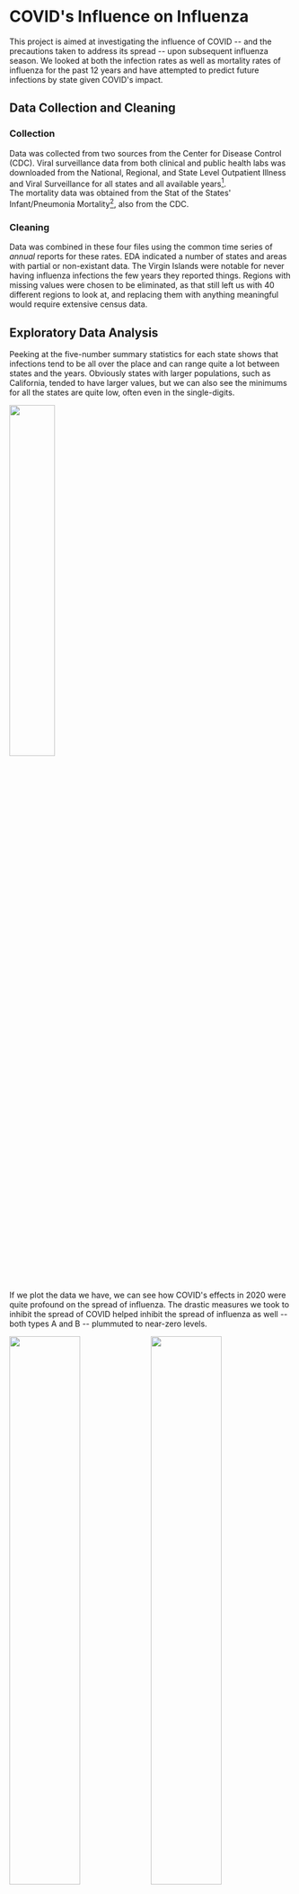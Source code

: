 # COVID's Influence on Influenza

This project is aimed at investigating the influence of COVID -- and the precautions taken to address its spread -- upon subsequent influenza season. 
We looked at both the infection rates as well as mortality rates of influenza for the past 12 years and have attempted to predict future infections 
by state given COVID's impact.

## Data Collection and Cleaning
### Collection

Data was collected from two sources from the Center for Disease Control (CDC). Viral surveillance data from both clinical and public health labs 
was downloaded from the National, Regional, and State Level Outpatient Illness and Viral Surveillance for all states and all available years[^1].  
The mortality data was obtained from the Stat of the States' Infant/Pneumonia Mortality[^2], also from the CDC.

### Cleaning

Data was combined in these four files using the common time series of *annual* reports for these rates.  EDA indicated a number of states and areas 
with partial or non-existant data.  The Virgin Islands were notable for never having influenza infections the few years they reported things. Regions 
with missing values were chosen to be eliminated, as that still left us with 40 different regions to look at, and replacing them with anything meaningful would 
require extensive census data.  

## Exploratory Data Analysis

Peeking at the five-number summary statistics for each state shows that infections tend to be all over the place and can range quite a lot between states 
and the years.  Obviously states with larger populations, such as California, tended to have larger values, but we can also see the minimums for all the states 
are quite low, often even in the single-digits.  

<img src=https://user-images.githubusercontent.com/31425480/194931899-2c4e4480-ca47-4db0-a49f-434567d84c5e.png width="40%">

If we plot the data we have, we can see how COVID's effects in 2020 were quite profound on the spread of influenza.  The drastic measures we took 
to inhibit the spread of COVID helped inhibit the spread of influenza as well -- both types A and B -- plummuted to near-zero levels.  

<img src=https://user-images.githubusercontent.com/31425480/194933011-9520ee31-0eab-4281-a8e0-e5c35b02e735.png width="50%"><img src=https://user-images.githubusercontent.com/31425480/194933217-8b28c660-8f2a-4fd4-b4e5-ec1677ad2a36.png width="50%">
<img src=https://user-images.githubusercontent.com/31425480/194789390-010b222e-d466-4ee8-b4fb-54ccd3f57db0.png width="70%">

Influenza infections almost appear to be on a biannual cycle for type-B infections, but even the lowest years don't come close to approaching the low levels we saw 
with COVID.  On the other hand, type-A infections seem to have been reported much less often about a decade ago, but similarly, it was still at a relatively high rate 
compared to what we saw in 2020.  

However, there did ultimately end up being a few states who reported the fewest infections in years other than 2020.  Of the forty states which we had complete data 
for, (which notably excludes Florida, a state that typically has not made public their influenza numbers), four states had the fewest type-A -- or total influenza 
infections -- in years outside of 2020: Alaska (2019), Nevada (2015), New Hampshire (2011), and Wyoming (2011). Alaska has a notoriously late flu season, with infections 
generally not beginning until after the start of the year (Morales, 2016)[^3] and as such, it would make sense that 2020's infection prevention actions would have 
been more likely to affect the 2019-2020 flu season for that region, than the 2020-2021 as it did in other place.  

For type-B infections however, it was surprising to see that the majority of states (27) had the fewest infections in 2021.  When we look at the historical data for 
type-B infections, we can see that they're quite variable year to year and I suspect it may have been that 2020 was prone to have been a more infectious year, and 2021 
was prone to less infection. The differences between 2020 and 2021 for all of these states is less than 5%. It appears that type-B can be just as infectious as 
type-A (Sharma et. al, 2019)[^4], and seems to be more lethal (Craig, 2016)[^5], so perhaps we were super lucky to simply be graced with two very low years of type-B 
infections during this time.

## Forecasting post-COVID

The purpose of this project was to see if forecasting models made with pre-COVID data would be successful in predicting post-COVID data, with a hunch that they would 
not be effective.  However, it was surprising to see just how poor these models operated on post-COVID data.  First we looked at what simple rolling averages might 
predict for infections of each type, with two years worth of predictions:
<img src=https://user-images.githubusercontent.com/31425480/194941312-e4f90fed-311a-4eac-aa21-7b8069f5cfbd.png width="50%"><img src=https://user-images.githubusercontent.com/31425480/194941648-eece228a-8c5d-42ac-a78c-93ac3fc1bb89.png width="50%">
<img src=https://user-images.githubusercontent.com/31425480/194941759-e5059310-c7d9-4662-ab74-2b6132d1c6f5.png width="70%">

If we compare that to our previous graphs, we can see these moving average predictions were far from reality.  However, these moving averages are about as simple as we 
could get for prediction so we attempted with both Naive linear regression and AutoRegressive Integrated Moving Average (ARIMA) forecasting.  With these, our forecasts 
fared no better -- when we looked at the accuracy of these, no MASE value for any region scored lower than 3 (Wisconsin) for Naive predictions, and only a single 
value approached 1 using ARIMA (Tennessee), but it approached 1 from the wrong direction at a value of 1.08. As much as ARIMA almost performed well, it also scored over 11 
with Missouri -- Naive's MASE score of 5.03 almost looks respectable in comparison.

Looking at that excepentionally poorly forecasted state of Missouri -- forecasts are in blue and the actual data has been plotted in red:
<img src=https://user-images.githubusercontent.com/31425480/194945048-9d8dc338-8d62-4174-967c-710ef577b66f.png width="50%"><img src=https://user-images.githubusercontent.com/31425480/194944810-85e5b8e0-0368-47eb-acb5-d1d38f6ae931.png width="50%">

But even with our standout state of Tennessee, we can see the predictions really didn't do well:
<img src=https://user-images.githubusercontent.com/31425480/194945488-6b7f8254-ab43-4b36-8961-61b4d4709f66.png width="50%"><img src=https://user-images.githubusercontent.com/31425480/194945719-d8ffc91e-a55d-4e66-9440-0b22ca149f4c.png width="50%">

In the future, it may be easier to do influenza forecasting using only post-COVID data, but as we are only barely entering our third flu season since COVID became a thing, 
we simply do not have enough post-COVID data to use but it's clear that influenza spread hasn't yet returned back to the spread we would have seen before COVID.






[^1]: https://gis.cdc.gov/grasp/fluview/fluportaldashboard.html
[^2]: https://www.cdc.gov/nchs/pressroom/sosmap/flu_pneumonia_mortality/flu_pneumonia.htm
[^3]: Morales, C. R. (Nov 2016). JBER provides immunizations during Alaska Flu season *Joint Base Elmendorf-Richardson* 
https://www.jber.jb.mil/News/News-Articles/NewsDisplay/Article/993152/jber-provides-immunizations-during-alaska-flu-season/
[^4]: Sharma, L., Rebaza, A., & C. S. Dela Cruz. (2019). When “B” becomes “A”: The emerging threat of influenza B virus. 
*European Respiratory Journal* DOI: 10.1183/13993003.01325-2019
[^5]: Craig, J. (Aug 2016). Mortality rates higher among influenza B patients than influenza A patients. *CHEST Physician* 
https://www.mdedge.com/chestphysician/article/111792/vaccines/mortality-rates-higher-among-influenza-b-patients-influenza
